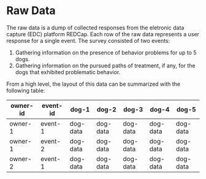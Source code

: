 # Raw Data

The raw data is a dump of collected responses from the eletronic data capture
(EDC) platform REDCap. Each row of the raw data represents a user response for
a single event. The survey consisted of two events:

1. Gathering information on the presence of behavior problems for up to 5 dogs.
2. Gathering information on the pursued paths of treatment, if any, for the dogs
   that exhibited problematic behavior.

From a high level, the layout of this data can be summarized with the following
table:

| owner-id | event-id | dog-1    | dog-2    | dog-3    | dog-4    | dog-5    |
| -------- | -------- | -------- | -------- | -------- | -------- | -------- |
| owner-1  | event-1  | dog-data | dog-data | dog-data | dog-data | dog-data |
| owner-1  | event-2  | dog-data | dog-data | dog-data | dog-data | dog-data |
| owner-2  | event-1  | dog-data | dog-data | dog-data | dog-data | dog-data |
